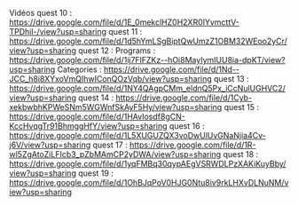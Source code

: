 Vidéos
quest 10 : https://drive.google.com/file/d/1E_0mekclHZ0H2XR0IYvmcttV-TPDhil-/view?usp=sharing
quest 11 : https://drive.google.com/file/d/1d5hYmLSgBiptQwUmzZ1OBM32WEoo2yCr/view?usp=sharing
quest 12 : Programs : https://drive.google.com/file/d/1ij7FlFZKz--hOi8MayIymIUU8ia-dpKT/view?usp=sharing
           Categories : https://drive.google.com/file/d/1Nd--JCC_h8i8XYxoVmQIhwIConQOzVqb/view?usp=sharing
quest 13 : https://drive.google.com/file/d/1NY4QAgpCMm_eldnQ5Px_iCcNulUGHVC2/view?usp=sharing
quest 14 : https://drive.google.com/file/d/1Cyb-xekbwbhKPWeSNm5WGWnfSkAyF5Hy/view?usp=sharing
quest 15 : https://drive.google.com/file/d/1HAvIosdf8gCN-KccHvqgTr91BhmggHfY/view?usp=sharing
quest 16 : https://drive.google.com/file/d/1L5XUGUZQX3voDwUlUvGNaNjia4Cv-j6V/view?usp=sharing
quest 17 : https://drive.google.com/file/d/1R-wl5ZgAtoZiLFIcb3_pZbMAmCP2yDWA/view?usp=sharing
quest 18 : https://drive.google.com/file/d/1yqFMBq30qypAEgVSRWDLPzXAKiKuyBby/view?usp=sharing
quest 19 : https://drive.google.com/file/d/1OhBJqPoV0HJG0Ntu8iv9rkLHXvDLNuNM/view?usp=sharing